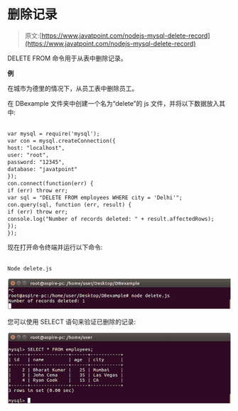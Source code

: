 # 删除记录

> 原文:[https://www.javatpoint.com/nodejs-mysql-delete-record](https://www.javatpoint.com/nodejs-mysql-delete-record)

DELETE FROM 命令用于从表中删除记录。

**例**

在城市为德里的情况下，从员工表中删除员工。

在 DBexample 文件夹中创建一个名为“delete”的 js 文件，并将以下数据放入其中:

```

var mysql = require('mysql');
var con = mysql.createConnection({
host: "localhost",
user: "root",
password: "12345",
database: "javatpoint"
});
con.connect(function(err) {
if (err) throw err;
var sql = "DELETE FROM employees WHERE city = 'Delhi'";
con.query(sql, function (err, result) {
if (err) throw err;
console.log("Number of records deleted: " + result.affectedRows);
});
});

```

现在打开命令终端并运行以下命令:

```

Node delete.js

```

![Node.js delete record 1](img/82696816fed22642fc6aafbc3be74470.png)

您可以使用 SELECT 语句来验证已删除的记录:

![Node.js delete record 2](img/df7c6d43a3f983cb3a4f60d167746da8.png)